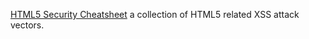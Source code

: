 
[HTML5 Security Cheatsheet](http://html5sec.org/)
a collection of HTML5 related XSS attack vectors.
